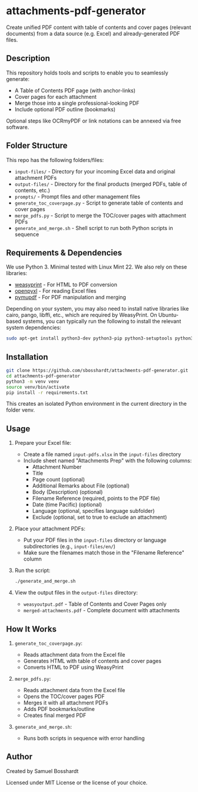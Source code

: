 # attachments-pdf-generator

Create unified PDF content with table of contents and cover pages (relevant documents) from a data source (e.g. Excel) and already-generated PDF files.

## Description
This repository holds tools and scripts to enable you to
seamlessly generate:

- A Table of Contents PDF page (with anchor-links)
- Cover pages for each attachment
- Merge those into a single professional-looking PDF
- Include optional PDF outline (bookmarks)

Optional steps like OCRmyPDF or link notations can be annexed via free software.

## Folder Structure

This repo has the following folders/files:

- `input-files/` - Directory for your incoming Excel data and original attachment PDFs
- `output-files/` - Directory for the final products (merged PDFs, table of contents, etc.)
- `prompts/` - Prompt files and other management files
- `generate_toc_coverpage.py` - Script to generate table of contents and cover pages
- `merge_pdfs.py` - Script to merge the TOC/cover pages with attachment PDFs
- `generate_and_merge.sh` - Shell script to run both Python scripts in sequence

## Requirements & Dependencies

We use Python 3. Minimal tested with Linux Mint 22. We also rely on these libraries:

- [weasyprint](https://weasyprint.org/) - For HTML to PDF conversion
- [openpyxl](https://openpyxl.readthedocs.io/en/stable/) - For reading Excel files
- [pymupdf](https://pymupdf.readthedocs.io/en/latest/) - For PDF manipulation and merging


Depending on your system, you may also need to install native libraries like cairo, pango, libffi, etc., which are required by WeasyPrint. On Ubuntu-based systems, you can typically run the following to install the relevant system dependencies:
```bash
sudo apt-get install python3-dev python3-pip python3-setuptools python3-wheel python3-cffi libcairo2 libpango-1.0-0 libpangocairo-1.0-0 libgdk-pixbuf2.0-0 libffi-dev shared-mime-info
```

## Installation

```bash
git clone https://github.com/sbosshardt/attachments-pdf-generator.git
cd attachments-pdf-generator
python3 -m venv venv
source venv/bin/activate
pip install -r requirements.txt
```

This creates an isolated Python environment in the current directory in the folder venv.

## Usage

1. Prepare your Excel file:
   - Create a file named `input-pdfs.xlsx` in the `input-files` directory
   - Include sheet named "Attachments Prep" with the following columns:
     - Attachment Number
     - Title
     - Page count (optional)
     - Additional Remarks about File (optional)
     - Body (Description) (optional)
     - Filename Reference (required, points to the PDF file)
     - Date (time Pacific) (optional)
     - Language (optional, specifies language subfolder)
     - Exclude (optional, set to true to exclude an attachment)

2. Place your attachment PDFs:
   - Put your PDF files in the `input-files` directory or language subdirectories (e.g., `input-files/en/`)
   - Make sure the filenames match those in the "Filename Reference" column

3. Run the script:
   ```bash
   ./generate_and_merge.sh
   ```

4. View the output files in the `output-files` directory:
   - `weasyoutput.pdf` - Table of Contents and Cover Pages only
   - `merged-attachments.pdf` - Complete document with attachments

## How It Works

1. `generate_toc_coverpage.py`:
   - Reads attachment data from the Excel file
   - Generates HTML with table of contents and cover pages
   - Converts HTML to PDF using WeasyPrint

2. `merge_pdfs.py`:
   - Reads attachment data from the Excel file
   - Opens the TOC/cover pages PDF
   - Merges it with all attachment PDFs
   - Adds PDF bookmarks/outline
   - Creates final merged PDF

3. `generate_and_merge.sh`:
   - Runs both scripts in sequence with error handling

## Author
Created by Samuel Bosshardt

Licensed under MIT License or the license of your choice.

